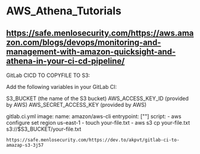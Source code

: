 # AWS_Athena_Tutorials



https://safe.menlosecurity.com/https://aws.amazon.com/blogs/devops/monitoring-and-management-with-amazon-quicksight-and-athena-in-your-ci-cd-pipeline/
--------

GitLab CICD TO COPYFILE TO S3:

Add the following variables in your GitLab CI:

S3_BUCKET (the name of the S3 bucket)
AWS_ACCESS_KEY_ID (provided by AWS)
AWS_SECRET_ACCESS_KEY (provided by AWS)

gitlab.ci.yml
  image:
    name: amazon/aws-cli
    entrypoint: [""]
  script:
    - aws configure set region us-east-1
    - touch your-file.txt
    - aws s3 cp your-file.txt s3://$S3_BUCKET/your-file.txt



    https://safe.menlosecurity.com/https://dev.to/akpvt/gitlab-ci-to-amazap-s3-3j57
    
